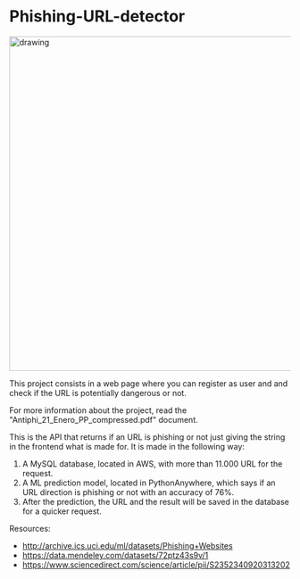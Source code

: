 # Phishing-URL-detector

<img src="https://media.istockphoto.com/photos/phishing-attack-picture-id1253294358?s=612x612" alt="drawing" width="600"/>

This project consists in a web page where you can register as user and and check if the URL is potentially dangerous or not.

For more information about the project, read the "Antiphi_21_Enero_PP_compressed.pdf" document.

This is the API that returns if an URL is phishing or not just giving the string in the frontend what is made for.
It is made in the following way:

1. A MySQL database, located in AWS, with more than 11.000 URL for the request.
2. A ML prediction model, located in PythonAnywhere, which says if an URL direction is phishing or not with an accuracy of 76%.
3. After the prediction, the URL and the result will be saved in the database for a quicker request.

Resources:
- http://archive.ics.uci.edu/ml/datasets/Phishing+Websites
- https://data.mendeley.com/datasets/72ptz43s9v/1
- https://www.sciencedirect.com/science/article/pii/S2352340920313202
